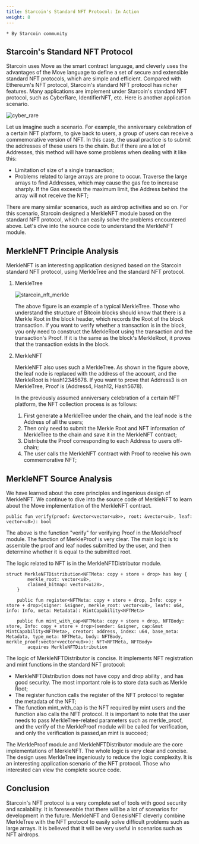 ```yaml
---
title: Starcoin's Standard NFT Protocol: In Action
weight: 8
---
```


```
* By Starcoin community
```


## Starcoin's Standard NFT Protocol

Starcoin uses Move as the smart contract language, and cleverly uses the advantages of the Move language to define a set of secure and extensible standard NFT protocols, which are simple and efficient. Compared with Ethereum's NFT protocol, Starcoin's standard NFT protocol has richer features. Many applications are implement under Starcoin's standard NFT protocol, such as CyberRare, IdentifierNFT, etc. Here is another application scenario.

![cyber_rare](https://tva1.sinaimg.cn/large/008i3skNly1gvnvu7qelyj613k0boaay02.jpg)

Let us imagine such a scenario. For example, the anniversary celebration of a certain NFT platform, to give back to users, a group of users can receive a commemorative version of NFT. In this case, the usual practice is to submit the addresses of these users to the chain. But if there are a lot of Addresses, this method will have some problems when dealing with it like this:

- Limitation of  size of a single transaction;
- Problems related to large arrays are prone to occur. Traverse the large arrays to find Addresses, which may cause the gas fee to increase sharply. If the Gas exceeds the maximum limit, the Address behind the array will not receive the NFT;

There are many similar scenarios, such as airdrop activities and so on. For this scenario, Starcoin designed a MerkleNFT module based on the standard NFT protocol, which can easily solve the problems encountered above. Let's dive into the source code to understand the MerkleNFT module.

## MerkleNFT Principle Analysis

MerkleNFT is an interesting application designed based on the Starcoin standard NFT protocol, using MerkleTree and the standard NFT protocol.

1. MerkleTree

   

   ![starcoin_nft_merkle](https://tva1.sinaimg.cn/large/008i3skNly1gvo5f6rsthj609q06xglu02.jpg)

   The above figure is an example of a typical MerkleTree. Those who understand the structure of Bitcoin blocks should know that there is a Merkle Root in the block header, which records the Root of the block transaction. If you want to verify whether a transaction is in the block, you only need to construct the MerkleRoot using the transaction and the transaction's Proof. If it is the same as the block's MerkleRoot, it proves that the transaction exists in the block.

2. MerkleNFT

   MerkleNFT also uses such a MerkleTree. As shown in the figure above, the leaf node is replaced with the address of the account, and the MerkleRoot is Hash12345678. If you want to prove that Address3 is on MerkleTree, Proof is (Address4, Hash12, Hash5678).

   In the previously assumed anniversary celebration of a certain NFT platform, the NFT collection process is as follows:

   1. First generate a MerkleTree under the chain, and the leaf node is the Address of all the users;
   2. Then only need to submit the Merkle Root and NFT information of MerkleTree to the chain and save it in the MerkleNFT contract;
   3. Distribute the Proof corresponding to each Address to users off-chain;
   4. The user calls the MerkleNFT contract with Proof to receive his own commemorative NFT;

## MerkleNFT Source Analysis

We have learned about the core principles and ingenious design of MerkleNFT. We continue to dive into the source code of MerkleNFT to learn about the Move implementation of the MerkleNFT contract.

```Move
public fun verify(proof: &vector<vector<u8>>, root: &vector<u8>, leaf: vector<u8>): bool
```

The above is the function "verify" for verifying Proof in the MerkleProof module. The function of MerkleProof is very clear. The main logic is to assemble the proof and leaf nodes submitted by the user, and then determine whether it is equal to the submitted root.

The logic related to NFT is in the MerkleNFTDistributor module.

```Move
struct MerkleNFTDistribution<NFTMeta: copy + store + drop> has key {
        merkle_root: vector<u8>,
        claimed_bitmap: vector<u128>,
    }
    
    public fun register<NFTMeta: copy + store + drop, Info: copy + store + drop>(signer: &signer, merkle_root: vector<u8>, leafs: u64, info: Info, meta: Metadata): MintCapability<NFTMeta>
    
    public fun mint_with_cap<NFTMeta: copy + store + drop, NFTBody: store, Info: copy + store + drop>(sender: &signer, cap:&mut MintCapability<NFTMeta>, creator: address, index: u64, base_meta: Metadata, type_meta: NFTMeta, body: NFTBody, merkle_proof:vector<vector<u8>>): NFT<NFTMeta, NFTBody>
        acquires MerkleNFTDistribution
```

The logic of MerkleNFTDistributor is concise. It implements NFT registration and mint functions in the standard NFT protocol:

- MerkleNFTDistribution does not have copy and drop ability , and has good security. The most important role is to store data such as Merkle Root;
- The register function calls the register of the NFT protocol to register the metadata of the NFT;
- The function mint_with_cap is the NFT required by mint users and the function also calls the NFT protocol. It is important to note that the user needs to pass MerkleTree-related parameters such as merkle_proof, and the verify of the MerkleProof module will be called for verification, and only the verification is passed,an mint is succeed;

The MerkleProof module and MerkleNFTDistributor module are the core implementations of MerkleNFT. The whole logic is very clear and concise. The design uses MerkleTree ingeniously to reduce the logic complexity. It is an interesting application scenario of the NFT protocol. Those who interested can view the complete source code.

## Conclusion

Starcoin's NFT protocol is a very complete set of tools with good security and scalability. It is foreseeable that there will be a lot of scenarios for development in the future. MerkleNFT and GenesisNFT cleverly combine MerkleTree with the NFT protocol to easily solve difficult problems such as large arrays. It is believed that it will be very useful in scenarios such as NFT airdrops.